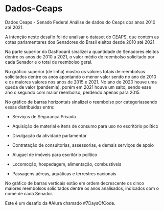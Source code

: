 # Dados-Ceaps
Dados Ceaps - Senado Federal
Análise de dados do Ceaps dos anos 2010 até 2021.

A intenção neste desafio foi de analisar o dataset do CEAPS, que contém as cotas parlamentares dos Senadores do Brasil eleitos desde 2010 até 2021.

Na parte superior do Dashboard sinalizei a quantidade de Senadores eleitos dentre os anos de 2010 a 2021, o valor médio de reembolso solicitado por cada Senador e o total de reembolso geral.

No gráfico superior (de linha) mostro os valores totais de reembolsos solicitados dentre os anos apontando o menor valor sendo no ano de 2010 e os maiores valores nos anos de 2015 e 2021. 
No ano de 2020 houve uma queda de valor (pandemia), porém em 2021 houve um salto, sendo esse ano o segundo com maior reembolso, perdendo apenas para 2015. 

No gráfico de barras horizontais sinalizei o reembolso por categoriassendo essas distribuídas entre:

* Serviços de Segurança Privada

* Aquisição de material e itens de consumo para uso no escritório político

* Divulgação da atividade parlamentar

* Contratação de consultorias, assessorias, e demais serviços de apoio

* Aluguel de imóveis para escritório político

* Locomoção, hospedagem, alimentação, combustíveis

* Passagens aéreas, aquáticas e terrestres nacionais


No gráfico de barras verticais estão em ordem decrescente os cinco maiores reembolsos solicitados dentre os anos analisados, indicados com o nome de cada Senador.

Este é um desafio da #Alura chamado #7DaysOfCode.








